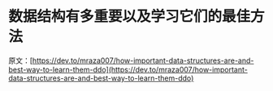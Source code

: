 # 数据结构有多重要以及学习它们的最佳方法

原文：[https://dev.to/mraza007/how-important-data-structures-are-and-best-way-to-learn-them-ddo](https://dev.to/mraza007/how-important-data-structures-are-and-best-way-to-learn-them-ddo)